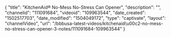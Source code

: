 {
    "title": "KitchenAid&reg; No-Mess No-Stress Can Opener",
    "description": "",
    "channelid": "111091684",
    "videoid": "109963544",
    "date_created": "1502517703",
    "date_modified": "1504049172",
    "type": "captivate",
    "layout": "channelVideo",
    "url": "\/bbbusa-latest-videos\/kitchenaid\u00c2-no-mess-no-stress-can-opener-3-notes\/111091684-109963544"
}